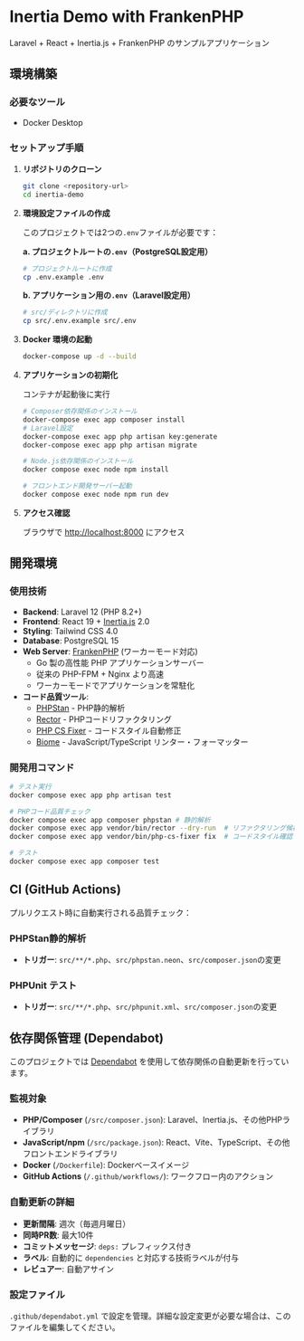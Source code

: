 # Inertia Demo with FrankenPHP

Laravel + React + Inertia.js + FrankenPHP のサンプルアプリケーション

## 環境構築

### 必要なツール

- Docker Desktop

### セットアップ手順

1. **リポジトリのクローン**

   ```bash
   git clone <repository-url>
   cd inertia-demo
   ```

2. **環境設定ファイルの作成**

   このプロジェクトでは2つの`.env`ファイルが必要です：

   **a. プロジェクトルートの`.env`（PostgreSQL設定用）**

   ```bash
   # プロジェクトルートに作成
   cp .env.example .env
   ```

   **b. アプリケーション用の`.env`（Laravel設定用）**

   ```bash
   # src/ディレクトリに作成
   cp src/.env.example src/.env
   ```

3. **Docker 環境の起動**

   ```bash
   docker-compose up -d --build
   ```

4. **アプリケーションの初期化**

   コンテナが起動後に実行

   ```bash
   # Composer依存関係のインストール
   docker-compose exec app composer install
   # Laravel設定
   docker-compose exec app php artisan key:generate
   docker-compose exec app php artisan migrate
   ```

   ```bash
   # Node.js依存関係のインストール
   docker compose exec node npm install

   # フロントエンド開発サーバー起動
   docker compose exec node npm run dev
   ```

5. **アクセス確認**

   ブラウザで <http://localhost:8000> にアクセス

## 開発環境

### 使用技術

- **Backend**: Laravel 12 (PHP 8.2+)
- **Frontend**: React 19 + [Inertia.js](https://inertiajs.com/) 2.0
- **Styling**: Tailwind CSS 4.0
- **Database**: PostgreSQL 15
- **Web Server**: [FrankenPHP](https://frankenphp.dev/) (ワーカーモード対応)
  - Go 製の高性能 PHP アプリケーションサーバー
  - 従来の PHP-FPM + Nginx より高速
  - ワーカーモードでアプリケーションを常駐化
- **コード品質ツール**:
  - [PHPStan](https://phpstan.org/) - PHP静的解析
  - [Rector](https://getrector.com/) - PHPコードリファクタリング
  - [PHP CS Fixer](https://cs.symfony.com/) - コードスタイル自動修正
  - [Biome](https://biomejs.dev/) - JavaScript/TypeScript リンター・フォーマッター

### 開発用コマンド

```bash
# テスト実行
docker compose exec app php artisan test

# PHPコード品質チェック
docker compose exec app composer phpstan # 静的解析
docker compose exec app vendor/bin/rector --dry-run  # リファクタリング候補確認
docker compose exec app vendor/bin/php-cs-fixer fix  # コードスタイル確認

# テスト
docker compose exec app composer test
```

## CI (GitHub Actions)

プルリクエスト時に自動実行される品質チェック：

### PHPStan静的解析

- **トリガー**: `src/**/*.php`、`src/phpstan.neon`、`src/composer.json`の変更

### PHPUnit テスト

- **トリガー**: `src/**/*.php`、`src/phpunit.xml`、`src/composer.json`の変更

## 依存関係管理 (Dependabot)

このプロジェクトでは [Dependabot](https://docs.github.com/en/code-security/dependabot) を使用して依存関係の自動更新を行っています。

### 監視対象

- **PHP/Composer** (`/src/composer.json`): Laravel、Inertia.js、その他PHPライブラリ
- **JavaScript/npm** (`/src/package.json`): React、Vite、TypeScript、その他フロントエンドライブラリ
- **Docker** (`/Dockerfile`): Dockerベースイメージ
- **GitHub Actions** (`/.github/workflows/`): ワークフロー内のアクション

### 自動更新の詳細

- **更新間隔**: 週次（毎週月曜日）
- **同時PR数**: 最大10件
- **コミットメッセージ**: `deps:` プレフィックス付き
- **ラベル**: 自動的に `dependencies` と対応する技術ラベルが付与
- **レビュアー**: 自動アサイン

### 設定ファイル

`.github/dependabot.yml` で設定を管理。詳細な設定変更が必要な場合は、このファイルを編集してください。
